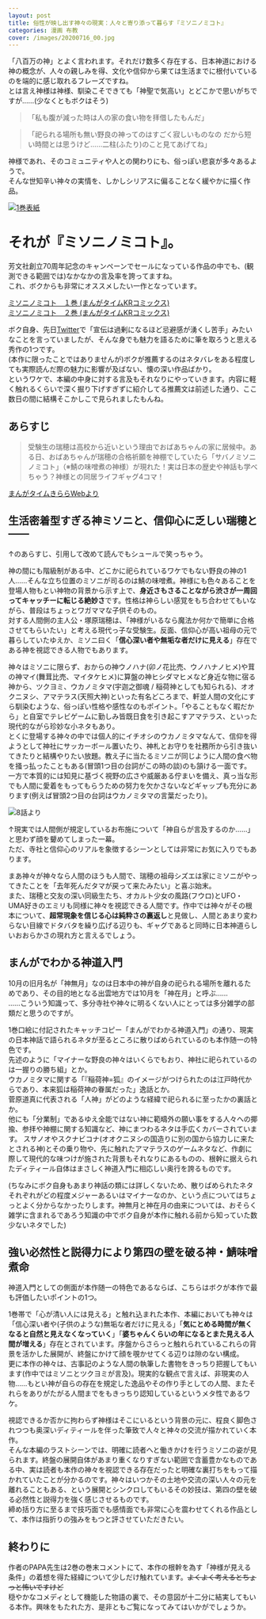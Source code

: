 ```yaml
---
layout: post
title: 俗性が映し出す神々の現実：人々と寄り添って暮らす『ミソニノミコト』
categories: 漫画 布教
cover: /images/20200716_00.jpg
---
```


「八百万の神」とよく言われます。それだけ数多く存在する、日本神道における神の概念が、人々の親しみを得、文化や信仰から果ては生活までに根付いているのを端的に感じ取れるフレーズですね。  
とは言え神様は神様、馴染こそできても「神聖で気高い」とどこかで思いがちですが……(少なくともボクはそう)

> 「私も腹が減った時は人の家の食い物を拝借したもんだ」

> 「祀られる場所も無い野良の神ってのはすごく寂しいものなの だから短い時間とは思うけど……二柱(ふたり)のこと見てあげてね」

神様であれ、そのコミュニティや人との関わりにも、俗っぽい悲哀が多々あるようで。  
そんな世知辛い神々の実情を、しかしシリアスに偏ることなく緩やかに描く作品。

[![1巻表紙](/images/20200716_00.jpg "1巻表紙")][QTD0]

# それが『ミソニノミコト』。

芳文社創立70周年記念のキャンペーンでセールになっている作品の中でも、(観測できる範囲では)なかなかの言及率を誇ってますね。  
これ、ボクからも非常にオススメしたい一作となっています。

[ミソニノミコト　１巻 (まんがタイムKRコミックス)][Amzn1]  
[ミソニノミコト　２巻 (まんがタイムKRコミックス)][Amzn2]

ボク自身、先日[Twitter](https://twitter.com/s6jrmany)で「宣伝は過剰になるほど忌避感が湧くし苦手」みたいなことを言っていましたが、そんな身でも魅力を語るために筆を取ろうと思える秀作の1つです。  
(本作に限ったことではありませんが)ボクが推薦するのはネタバレをある程度しても実際読んだ際の魅力に影響が及ばない、懐の深い作品ばかり。  
というワケで、本編の中身に対する言及もそれなりにやっていきます。内容に軽く触れるくらいで深く掘り下げすぎずに紹介してる推薦文は前述した通り、ここ数日の間に結構そこかしこで見られましたもんね。  

## あらすじ

> 受験生の瑞穂は高校から近いという理由でおばあちゃんの家に居候中。ある日、おばあちゃんが瑞穂の合格祈願を神棚でしていたら「サバノミソニノミコト」（※鯖の味噌煮の神様）が現れた！実は日本の歴史や神話も学べちゃう？神様との同居ライフギャグ4コマ！

[まんがタイムきららWebより][Ref1]

## 生活密着型すぎる神ミソニと、信仰心に乏しい瑞穂と――

↑のあらすじ、引用して改めて読んでもシュールで笑っちゃう。

神の間にも階級制がある中、どこかに祀られているワケでもない野良の神の1人……そんな立ち位置のミソニが司るのは鯖の味噌煮。神様にも色々あることを登場人物もとい神物の背景から示す上で、**身近さもさることながら渋さが一周回ってキャッチーに転じる絶妙さ**です。性格は神らしい感覚をもち合わせてもいながら、普段はちょっとワガママな子供そのもの。  
対する人間側の主人公・塚原瑞穂は、「神様がいるなら魔法か何かで簡単に合格させてもらいたい」と考える現代っ子な受験生。反面、信仰心が高い祖母の元で暮らしていたゆえか、ミソニ曰く「**信心深い者や無垢な者だけに見える**」存在である神を視認できる人物でもあります。

神々はミソニに限らず、おからの神ウノハナ(卯ノ花比売、ウノハナノヒメ)や茸の神マイ(舞茸比売、マイタケヒメ)に算盤の神ヒシダマヒメなど身近な物に宿る神から、ツクヨミ、ウカノミタマ(宇迦之御魂 / 稲荷神としても知られる)、オオクニヌシ、アマテラス(天照大神)といった有名どころまで、軒並人間の文化にすら馴染むような、俗っぽい性格や感性なのもポイント。「やることもなく暇だから」と自室でテレビゲームに勤しみ皆既日食を引き起こすアマテラス、といった現代的ながら珍妙な小ネタもあり。  
とくに登場する神々の中では個人的にイチオシのウカノミタマなんて、信仰を得ようとして神社にサッカーボール置いたり、神札とお守りを社務所から引き抜いてきたりと結構やりたい放題。教え子に当たるミソニが同じように人間の食べ物を掻っ払ったこともある(冒頭1つ目の台詞がこの時の談)のも頷ける一面です。一方で本質的には知見に基づく視野の広さや威厳ある佇まいを備え、真っ当な形でも人間に愛着をもってもらうための努力を欠かさないなどギャップも充分にあります(例えば冒頭2つ目の台詞はウカノミタマの言葉だったり)。

![8話より](/images/20200716_01.jpg "8話より、商売神でもあるおかげでここだけ見ると胡散臭さ満載なウカノミタマ")

↑現実では人間側が規定しているお布施について「神自らが言及するのか……」と思わず顔を顰めてしまった一幕。  
ただ、寺社と信仰心のリアルを象徴するシーンとしては非常にお気に入りでもあります。

まあ神々が神々なら人間のほうも人間で、瑞穂の祖母シズエは家にミソニがやってきたことを「去年死んだタマが戻って来たみたい」と喜ぶ始末。  
また、瑞穂と交友の深い同級生たち、オカルト少女の風路(フウロ)とUFO・UMA好きのエミリも同様に神々を視認できる人間です。作中では神々がその根本について、**超常現象を信じる心は純粋さの裏返し**と見做し、人間とあまり変わらない目線でドタバタを繰り広げる辺りも、ギャグであると同時に日本神道らしいおおらかさの現れ方と言えるでしょう。

## まんがでわかる神道入門

10月の旧月名が「神無月」なのは日本中の神が自身の祀られる場所を離れるためであり、その目的地となる出雲地方では10月を「神在月」と呼ぶ……  
……こういう知識って、多分寺社や神々に明るくない人にとっては多分雑学の部類だと思うのですが。

1巻口絵に付記されたキャッチコピー「まんがでわかる神道入門」の通り、現実の日本神話で語られるネタが至るところに散りばめられているのも本作随一の特色です。  
先述のように「マイナーな野良の神々はいくらでもおり、神社に祀られているのは一握りの勝ち組」とか。  
ウカノミタマに関する「『稲荷神=狐』のイメージがつけられたのは江戸時代からであり、本来狐は稲荷神の眷属だった」逸話とか。  
菅原道真に代表される「人神」がどのような経緯で祀られるに至ったかの裏話とか。  
他にも「分業制」であるゆえ全能ではない神に範疇外の願い事をする人々への揶揄、参拝や神棚に関する知識など、神にまつわるネタは手広くカバーされています。
スサノオやスクナビコナ(オオクニヌシの国造りに別の国から協力しに来たとされる神)とその乗り物や、先に触れたアマテラスのゲームネタなど、作劇に際して現代的な味つけが施された背景もそれなりにあるものの、根幹に据えられたディティール自体はまさしく神道入門に相応しい奥行を誇るものです。

(ちなみにボク自身もあまり神話の類には詳しくないため、散りばめられたネタそれぞれがどの程度メジャーあるいはマイナーなのか、という点についてはちょっとよく分からなかったりします。神無月と神在月の由来については、おそらく雑学に含まれるであろう知識の中でボク自身が本作に触れる前から知っていた数少ないネタでした)

## 強い必然性と説得力により第四の壁を破る神・鯖味噌煮命

神道入門としての側面が本作随一の特色であるならば、こちらはボクが本作で最も評価したいポイントの1つ。

1巻帯で「心が清い人には見える」と触れ込まれた本作、本編においても神々は「信心深い者や(子供のような)無垢な者だけに見える」「**気にとめる時間が無くなると自然と見えなくなっていく**」「**婆ちゃんくらいの年になるとまた見える人間が増える**」存在とされています。序盤からさらっと触れられているこれらの背景を活かした展開が、終盤にかけて顔を覗かせてくる辺りは隙のない構成。  
更に本作の神々は、古事記のような人間の執筆した書物をきっちり把握してもいます(作中ではミソニとツクヨミが言及)。現実的な観点で言えば、非現実の人物……もとい神が自らの存在を規定した逸品やその作り手としての人間、またそれらをありがたがる人間までをもきっちり認知しているというメタ性であるワケ。  

視認できるか否かに拘わらず神様はそこにいるという背景の元に、程良く脚色されつつも奥深いディティールを伴った筆致で人々と神々の交流が描かれていく本作。  
そんな本編のラストシーンでは、明確に読者へと働きかけを行うミソニの姿が見られます。終盤の展開自体があまり重くなりすぎない範囲で含蓄豊かなものである中、実は読者も本作の神々を視認できる存在だったと明確な裏打ちをもって描かれていたことが分かるのです。神々はいつかその土地や交流の深い人々の元を離れることもある、という展開とシンクロしてもいるその妙技は、第四の壁を破る必然性と説得力を強く感じさせるものです。  
締め括り方に至るまで技巧面でも感情面でも非常に心を震わせてくれる作品として、本作は指折りの強みをもつと評させていただきたい。

## 終わりに

作者のPAPA先生は2巻の巻末コメントにて、本作の根幹を為す「神様が見える条件」の着想を得た経緯について少しだけ触れています。~~よくよく考えるとちょっと怖いですけど~~  
穏やかなコメディとして機能した物語の裏で、その意図が十二分に結実してもいる本作。興味をもたれた方、是非ともご覧になってみてはいかがでしょうか。

[QTD0]: https://twitter.com/mangatimekirara/status/626336413156425728

[Ref1]: http://www.dokidokivisual.com/comics/book/past.php?cid=1070

[Amzn1]: https://www.amazon.co.jp/dp/B013FVAAAU/
[Amzn2]: https://www.amazon.co.jp/dp/B01GCNUJDQ/
